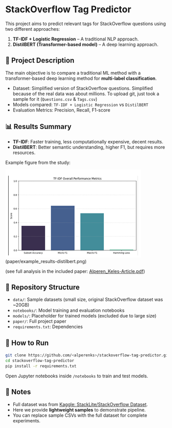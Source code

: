 # StackOverflow Tag Predictor

This project aims to predict relevant tags for StackOverflow questions using two different approaches:
1. **TF-IDF + Logistic Regression** – A traditional NLP approach.
2. **DistilBERT (Transformer-based model)** – A deep learning approach.

## 📖 Project Description
The main objective is to compare a traditional ML method with a transformer-based deep learning method for **multi-label classification**.

- Dataset: Simplified version of StackOverflow questions. Simplified because of the real data was about millions. 
To upload git, just took a sample for it (`Questions.csv` & `Tags.csv`)
- Models compared: `TF-IDF + Logistic Regression` vs `DistilBERT`
- Evaluation Metrics: Precision, Recall, F1-score

## 📊 Results Summary
- **TF-IDF**: Faster training, less computationally expensive, decent results.
- **DistilBERT**: Better semantic understanding, higher F1, but requires more resources.

Example figure from the study:

![Comparison](paper/example_results-tfidf.png)              (paper/example_results-distilbert.png)

(see full analysis in the included paper: [Alperen_Keles-Article.pdf](paper/Alperen_Keles-Article.pdf))

## 📂 Repository Structure
- `data/`: Sample datasets (small size, original StackOverflow dataset was ~20GB)
- `notebooks/`: Model training and evaluation notebooks
- `models/`: Placeholder for trained models (excluded due to large size)
- `paper/`: Full project paper
- `requirements.txt`: Dependencies

## 🚀 How to Run
```bash
git clone https://github.com/<alperenks>/stackoverflow-tag-predictor.git
cd stackoverflow-tag-predictor
pip install -r requirements.txt
```

Open Jupyter notebooks inside `/notebooks` to train and test models.

## 📌 Notes
- Full dataset was from [Kaggle: StackLite/StackOverflow Dataset](https://www.kaggle.com/).
- Here we provide **lightweight samples** to demonstrate pipeline.
- You can replace sample CSVs with the full dataset for complete experiments.
